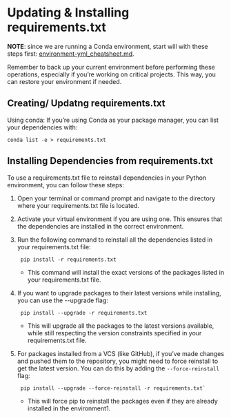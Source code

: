 # Updating & Installing requirements.txt

**NOTE**: since we are running a Conda environment, start will with these steps first: [environment-yml_cheatsheet.md](enironment-yml_cheatsheet.md).

Remember to back up your current environment before performing these operations, especially if you’re working on critical projects. This way, you can restore your environment if needed.

## Creating/ Updatng requirements.txt

Using conda: If you’re using Conda as your package manager, you can list your dependencies with:

    conda list -e > requirements.txt

## Installing Dependencies from requirements.txt

To use a requirements.txt file to reinstall dependencies in your Python environment, you can follow these steps:

1. Open your terminal or command prompt and navigate to the directory where your requirements.txt file is located.
2. Activate your virtual environment if you are using one. This ensures that the dependencies are installed in the correct environment.
3. Run the following command to reinstall all the dependencies listed in your requirements.txt file:

        pip install -r requirements.txt

    * This command will install the exact versions of the packages listed in your requirements.txt file.
4. If you want to upgrade packages to their latest versions while installing, you can use the --upgrade flag:

        pip install --upgrade -r requirements.txt

    * This will upgrade all the packages to the latest versions available, while still respecting the version constraints specified in your requirements.txt file.
5. For packages installed from a VCS (like GitHub), if you’ve made changes and pushed them to the repository, you might need to force reinstall to get the latest version. You can do this by adding the `--force-reinstall` flag:

        pip install --upgrade --force-reinstall -r requirements.txt`

    * This will force pip to reinstall the packages even if they are already installed in the environment1.
